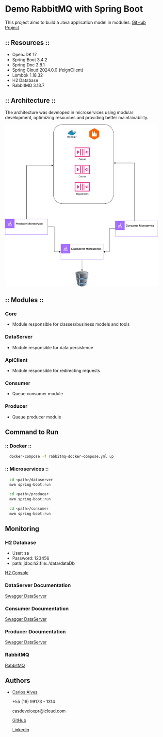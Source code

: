 # Demo RabbitMQ with Spring Boot

This project aims to build a Java application model in modules.
<a href="https://github.com/casdeveloper/demoRabbitMQ#/" target="_blank">GitHub Project</a>


## :: Resources ::

* OpenJDK 17
* Spring Boot 3.4.2
* Spring Doc 2.8.1
* Spring Cloud 2024.0.0 (feignClient)
* Lombok 1.18.32
* H2 Database
* RabbitMQ 3.13.7

## :: Architecture ::

The architecture was developed in microservices using modular development, optimizing resources and providing better maintainability.

![demoRabbitMQ.png](others/demoRabbitMQ.png)
## :: Modules ::

### Core
- Module responsible for classes/business models and tools
### DataServer
- Module responsible for data persistence
### ApiClient
- Module responsible for redirecting requests
### Consumer
- Queue consumer module
### Producer
- Queue producer module


## Command to Run

### :: Docker ::

```bash
  docker-compose -f rabbitmq-docker-compose.yml up
```

### :: Microservices ::

```bash
  cd <path>/dataserver
  mvn spring-boot:run
```

```bash
  cd <path>/producer
  mvn spring-boot:run
```

```bash
  cd <path>/consumer
  mvn spring-boot:run
```

## Monitoring

### H2 Database
* User: sa
* Password: 123456
* path: jdbc:h2:file:./data/dataDb

<a href="http://localhost:8080/h2-console#/" target="_blank">H2 Console</a>

### DataServer Documentation
<a href="http://localhost:8080/dataServer.html#/" target="_blank">Swagger DataServer</a>

### Consumer Documentation
<a href="http://localhost:8282/consumer.html#/" target="_blank">Swagger DataServer</a>

### Producer Documentation
<a href="http://localhost:8383/producer.html#/" target="_blank">Swagger DataServer</a>

### RabbitMQ
<a href="http://localhost:15672#/" target="_blank">RabbitMQ</a>


## Authors

- [Carlos Alves](https://github.com/casdeveloper)

  +55 (16) 99173 - 1314

  casdeveloepr@icloud.com

  <a href="https://github.com/casdeveloper#/" target="_blank">GitHub</a>

  <a href="linkedin.com/in/carlos-alves-92362420#/" target="_blank">Linkedin</a>